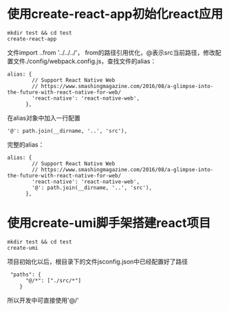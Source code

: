 # 使用create-react-app初始化react应用

```
mkdir test && cd test
create-react-app
```

文件import ..from '../../../'， from的路径引用优化，@表示src当前路径，修改配置文件./config/webpack.config.js，查找文件的alias：
```
alias: {
        // Support React Native Web
        // https://www.smashingmagazine.com/2016/08/a-glimpse-into-the-future-with-react-native-for-web/
        'react-native': 'react-native-web',
      },
```
在alias对象中加入一行配置
```
'@': path.join(__dirname, '..', 'src'),
```

完整的alias：

```
alias: {
        // Support React Native Web
        // https://www.smashingmagazine.com/2016/08/a-glimpse-into-the-future-with-react-native-for-web/
        'react-native': 'react-native-web',
        '@': path.join(__dirname, '..', 'src'),
      },
```


# 使用create-umi脚手架搭建react项目
```
mkdir test && cd test
create-umi
```

项目初始化以后，根目录下的文件jsconfig.json中已经配置好了路径
```
 "paths": {
      "@/*": ["./src/*"]
    }
```

所以开发中可直接使用'@/'